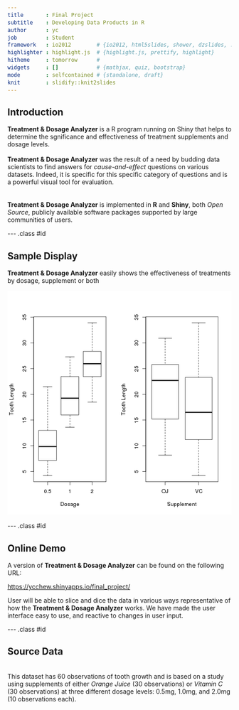 ```yaml
---
title       : Final Project
subtitle    : Developing Data Products in R
author      : yc
job         : Student
framework   : io2012        # {io2012, html5slides, shower, dzslides, ...}
highlighter : highlight.js  # {highlight.js, prettify, highlight}
hitheme     : tomorrow      # 
widgets     : []            # {mathjax, quiz, bootstrap}
mode        : selfcontained # {standalone, draft}
knit        : slidify::knit2slides
---
```


## Introduction


<strong>Treatment & Dosage Analyzer</strong> is a R program running on Shiny that helps to determine the sgnificance and effectiveness of treatment supplements and dosage levels. 
<br>  
<strong>Treatment & Dosage Analyzer</strong> was the result of a need by budding data scientists to find answers for <em>cause-and-effect</em> questions on various datasets. Indeed, it is specific for this specific category of questions and is a powerful visual tool for evaluation.  
<br>  
<strong>Treatment & Dosage Analyzer</strong> is implemented in <strong>R</strong> and <strong>Shiny</strong>, both <em>Open Source</em>, publicly available software packages supported by large communities of users.  


--- .class #id 

## Sample Display

<strong>Treatment & Dosage Analyzer</strong> easily shows the effectiveness of treatments by dosage, supplement or both

![plot of chunk unnamed-chunk-1](assets/fig/unnamed-chunk-1-1.png)

--- .class #id 

## Online Demo

A version of <strong>Treatment & Dosage Analyzer</strong> can be found on the following URL:
  
https://ycchew.shinyapps.io/final_project/

User will be able to slice and dice the data in various ways representative of how the <strong>Treatment & Dosage Analyzer</strong> works.  We have made the user interface easy to use, and reactive to changes in user input.

--- .class #id 

## Source Data
<br>
This dataset has 60 observations of tooth growth and is based on a study using supplements of either <em>Orange Juice</em> (30 observations) or <em>Vitamin C</em> (30 observations) at three different dosage levels: 0.5mg, 1.0mg, and 2.0mg (10 observations each).
